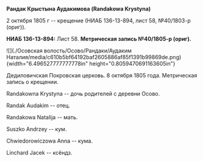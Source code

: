 **Рандак Крыстына Аудакимова (Randakowa Krystyna)**

2 октября 1805 г -- крещение (НИАБ 136-13-894, лист 58, №40/1803-р
(ориг)).

**НИАБ 136-13-894:** Лист 58. **Метрическая запись №40/1805-р (ориг).**

![](./Осовская волость/Осово/Рандаки/Аудаким Наталия/media/c610b5bf64192baf2605886af85f1391b99869de.png){width="6.496527777777778in"
height="0.8059470691163605in"}

Дедиловичская Покровская церковь. 8 октября 1805 года. Метрическая
запись о крещении.

Randakowna Krystyna -- дочь родителей с деревни Осовo.

Randak Audakim -- отец.

Randakowa Natalija -- мать.

Suszko Andrzey -- кум.

Chwiedorowiczowa Anna -- кума.

Linchard Jacek -- ксёндз.
